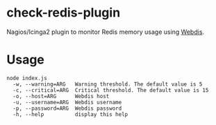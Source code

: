 # check-redis-plugin
Nagios/Icinga2 plugin to monitor Redis memory usage using [Webdis](http://webd.is/). 

# Usage
````
node index.js
  -w, --warning=ARG   Warning threshold. The default value is 5
  -c, --critical=ARG  Critical threshold. The default value is 15
  -o, --host=ARG      Webdis host
  -u, --username=ARG  Webdis username
  -p, --password=ARG  Webdis password
  -h, --help          display this help
````

